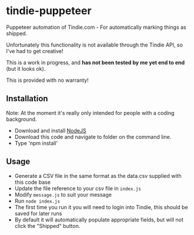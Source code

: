 # tindie-puppeteer

Puppeteer automation of Tindie.com - For automatically marking things as shipped.

Unfortunately this functionality is not available through the Tindie API, so I've had to get creative!

This is a work in progress, and **has not been tested by me yet end to end** (but it looks ok).

This is provided with no warranty!

## Installation

Note: At the moment it's really only intended for people with a coding background.

- Download and install [NodeJS](https://nodejs.org/en/download/)
- Download this code and navigate to folder on the command line.
- Type 'npm install'

## Usage

- Generate a CSV file in the same format as the data.csv supplied with this code base
- Update the file reference to your csv file in `index.js`
- Modify `message.js` to suit your message
- Run `node index.js`
- The first time you run it you will need to login into Tindie, this should be saved for later runs
- By default it will automatically populate appropriate fields, but will not click the "Shipped" button.
